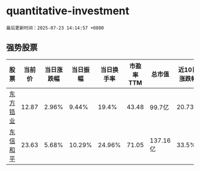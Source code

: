 # quantitative-investment

`最后更新时间：2025-07-23 14:14:57 +0800`

## 强势股票

|股票|当前价|当日涨跌幅|当日振幅|当日换手率|市盈率TTM|总市值|近10日涨跌幅|
|----|----|----|----|----|----|----|----|
|[东方锆业](https://xueqiu.com/S/SZ002167)|12.87|2.96%|9.44%|19.4%|43.48|99.7亿|20.73%|
|[东信和平](https://xueqiu.com/S/SZ002017)|23.63|5.68%|10.29%|24.96%|71.05|137.16亿|33.5%|
